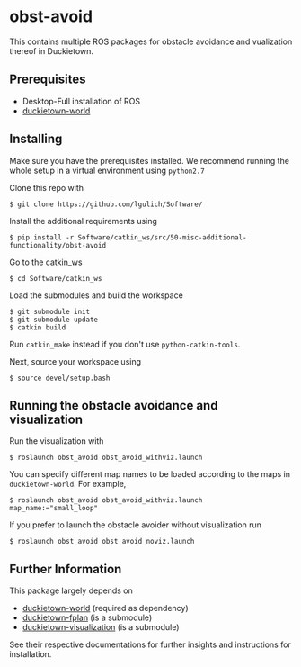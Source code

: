 # obst-avoid
This contains multiple ROS packages for obstacle avoidance and vualization thereof in Duckietown.

## Prerequisites
- Desktop-Full installation of ROS
- [duckietown-world](https://github.com/duckietown/duckietown-world)

## Installing
Make sure you have the prerequisites installed. We recommend running the whole setup in a virtual environment using `python2.7`

Clone this repo with
```
$ git clone https://github.com/lgulich/Software/
```
Install the additional requirements using
```
$ pip install -r Software/catkin_ws/src/50-misc-additional-functionality/obst-avoid
```
Go to the catkin_ws
```
$ cd Software/catkin_ws
```
Load the submodules and build the workspace
```
$ git submodule init
$ git submodule update
$ catkin build 
```
Run `catkin_make` instead if you don't use `python-catkin-tools`.

Next, source your workspace using
```
$ source devel/setup.bash
```

## Running the obstacle avoidance and visualization
Run the visualization with
```
$ roslaunch obst_avoid obst_avoid_withviz.launch
```

You can specify different map names to be loaded according to the maps in 
`duckietown-world`. For example,
```
$ roslaunch obst_avoid obst_avoid_withviz.launch map_name:="small_loop"
```

If you prefer to launch the obstacle avoider without visualization run
```
$ roslaunch obst_avoid obst_avoid_noviz.launch
```


## Further Information
This package largely depends on
- [duckietown-world](https://github.com/duckietown/duckietown-world) (required as dependency) 
- [duckietown-fplan](https://github.com/duckietown/duckietown-fplan) (is a submodule)
- [duckietown-visualization](https://github.com/surirohit/duckietown-visualization) (is a submodule)

See their respective documentations for further insights and instructions for installation.

